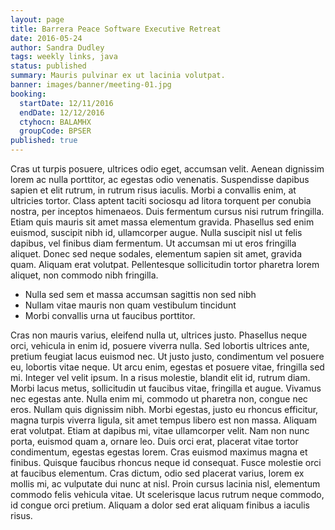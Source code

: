 ```yaml
---
layout: page
title: Barrera Peace Software Executive Retreat
date: 2016-05-24
author: Sandra Dudley
tags: weekly links, java
status: published
summary: Mauris pulvinar ex ut lacinia volutpat.
banner: images/banner/meeting-01.jpg
booking:
  startDate: 12/11/2016
  endDate: 12/12/2016
  ctyhocn: BALAMHX
  groupCode: BPSER
published: true
---
```

Cras ut turpis posuere, ultrices odio eget, accumsan velit. Aenean dignissim lorem ac nulla porttitor, ac egestas odio venenatis. Suspendisse dapibus sapien et elit rutrum, in rutrum risus iaculis. Morbi a convallis enim, at ultricies tortor. Class aptent taciti sociosqu ad litora torquent per conubia nostra, per inceptos himenaeos. Duis fermentum cursus nisi rutrum fringilla. Etiam quis mauris sit amet massa elementum gravida. Phasellus sed enim euismod, suscipit nibh id, ullamcorper augue. Nulla suscipit nisl ut felis dapibus, vel finibus diam fermentum. Ut accumsan mi ut eros fringilla aliquet. Donec sed neque sodales, elementum sapien sit amet, gravida quam. Aliquam erat volutpat. Pellentesque sollicitudin tortor pharetra lorem aliquet, non commodo nibh fringilla.

* Nulla sed sem et massa accumsan sagittis non sed nibh
* Nullam vitae mauris non quam vestibulum tincidunt
* Morbi convallis urna ut faucibus porttitor.

Cras non mauris varius, eleifend nulla ut, ultrices justo. Phasellus neque orci, vehicula in enim id, posuere viverra nulla. Sed lobortis ultrices ante, pretium feugiat lacus euismod nec. Ut justo justo, condimentum vel posuere eu, lobortis vitae neque. Ut arcu enim, egestas et posuere vitae, fringilla sed mi. Integer vel velit ipsum. In a risus molestie, blandit elit id, rutrum diam. Morbi lacus metus, sollicitudin ut faucibus vitae, fringilla et augue. Vivamus nec egestas ante. Nulla enim mi, commodo ut pharetra non, congue nec eros. Nullam quis dignissim nibh. Morbi egestas, justo eu rhoncus efficitur, magna turpis viverra ligula, sit amet tempus libero est non massa. Aliquam erat volutpat.
Etiam at dapibus mi, vitae ullamcorper velit. Nam non nunc porta, euismod quam a, ornare leo. Duis orci erat, placerat vitae tortor condimentum, egestas egestas lorem. Cras euismod maximus magna et finibus. Quisque faucibus rhoncus neque id consequat. Fusce molestie orci at faucibus elementum. Cras dictum, odio sed placerat varius, lorem ex mollis mi, ac vulputate dui nunc at nisl. Proin cursus lacinia nisl, elementum commodo felis vehicula vitae. Ut scelerisque lacus rutrum neque commodo, id congue orci pretium. Aliquam a dolor sed erat aliquam finibus a iaculis risus.
